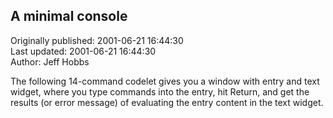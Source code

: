 ## A minimal console  
Originally published: 2001-06-21 16:44:30  
Last updated: 2001-06-21 16:44:30  
Author: Jeff Hobbs  
  
The following 14-command codelet gives you a window with entry and
text widget, where you type commands into the entry, hit Return, and
get the results (or error message) of evaluating the entry content in
the text widget.